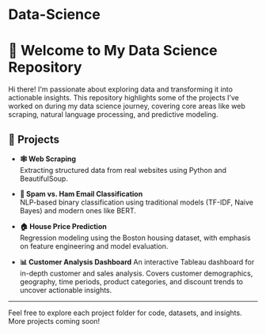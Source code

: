 # Data-Science

# 👋 Welcome to My Data Science Repository

Hi there! I'm passionate about exploring data and transforming it into actionable insights. This repository highlights some of the projects I’ve worked on during my data science journey, covering core areas like web scraping, natural language processing, and predictive modeling.

## 📌 Projects

- **🕸️ Web Scraping**  
  Extracting structured data from real websites using Python and BeautifulSoup.

- **📧 Spam vs. Ham Email Classification**  
  NLP-based binary classification using traditional models (TF-IDF, Naive Bayes) and modern ones like BERT.

- **🏠 House Price Prediction**  
  Regression modeling using the Boston housing dataset, with emphasis on feature engineering and model evaluation.

- **📊 Customer Analysis Dashboard**
  An interactive Tableau dashboard for in-depth customer and sales analysis. Covers customer demographics, geography, time periods, product categories, and discount trends to uncover         actionable insights.

---

Feel free to explore each project folder for code, datasets, and insights. More projects coming soon!
